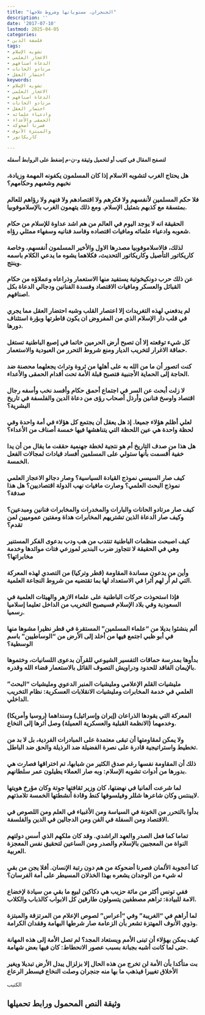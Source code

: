 ```yaml
---
title: "الجنجران، مستوياتها وشروط علاجها"
description: ''
date: '2017-07-10'
lastmod: 2025-04-05
categories:
- فلسفة الدين
tags:
- تشويه الإسلام
- الاعجاز العلمي
- الدعاة اصنافهم
- مرتادو الحانات
- احتضار العقل
keywords:
- تشويه الإسلام
- الاعجاز العلمي
- الدعاة اصنافهم
- مرتادو الحانات
- احتضار العقل
- وادعياء علمائه
- الحمقى والأعداء
- فصرنا أضحوكة
- والمبتزة الأنوف
- كاريكاتور

---
```

**لتصفح المقال في كتيب أو لتحميل وثيقة و-ن-م إضغط على الروابط أسفله**

### هل يحتاج الغرب لتشويه الاسلام إذا كان المسلمون يكفونه المهمة وزيادة، نخبهم وشعبهم وحكامهم؟

### فلا حكم المسلمين لأنفسهم ولا فكرهم ولا اقتصادهم ولا فنهم ولا رؤاهم للعالم بمتسقة مع كذبهم بتمثيل الإسلام. ومع ذلك يتهمون الغرب بالإسلاموفوبيا.

### الحقيقة انه لا يوجد اليوم في العالم من هم اشد عداوة للإسلام من حكام شعوبه وادعياء علمائه ومافيات اقتصاده وفاسد فنانيه وسفهاء ممثلي رؤاه.

### لذلك، فالاسلاموفوبيا مصدرها الاول والأخير المسلمون أنفسهم، وخاصة كاريكاتور التأصيل وكاريكاتور التحديث، فكلاهما يشوه ما يدعي الكلام باسمه وينتج.

### عن ذلك حرب دونكيخوتية يستفيد منها الاستعمار وذراعاه وعملاؤه من حكام القبائل والعسكر ومافيات الاقتصاد وفسدة الفنانين ودجالي الدعاة بكل اصنافهم.

### لم يدفعني لهذه التغريدات إلا اعتصار القلب وشبه احتضار العقل مما يجري في قلب دار الإسلام الذي من المفروض ان يكون قاطرتها وبؤرة استئناف دورها.

### كل شيء توقعته إلا أن تصبح أرض الحرمين خاتما في إصبع الباطنية تستغل حماقة الاغرار لتخريب الديار ومنع شروط التحرر من العبودية والاستعمار.

### كنت اتصور أن ما من الله به على أهلها من ثروة وتراث يجعلهما محصنة ضد الحاجة إلى الحماية الأجنبية فتصبح قبلة الأمة تحت أقدام الحمقى والأعداء.

### لا زلت أبحث عن السر في اجتماع أحمق حكام وأفسد نخب وأسفه رجال اقتصاد واوسخ فنانين وأرذل أصحاب رؤى من دعاة الدين والفلسفة في تاريخ البشرية؟

### لعلي أظلم هؤلاء جميعا. إذ هل يعقل أن يجتمع كل هؤلاء في أمة واحدة وفي لحظة واحدة هي عين اللحظة التي يتناهشها فيها خمسة أصناف من الأعداء؟

### هل هذا من صدف التاريخ أم هو نتجية لخطة جهنمية حققت ما يقال من أن يدا خفية أقسمت بأنها ستولي على المسلمين أفساد قيادات لمجالات الفعل الخمسة.

### كيف صار السيسي نموذج القيادة السياسية؟ وصار دجالو الاعجاز العلمي نموذج البحث العلمي؟ وصارت مافيات نهب الدولة اقتصاديين؟ هل هذا صدفة؟

### كيف صار مرتادو الحانات والبارات والمخدرات والمخابرات فنانين ومبدعين؟ وكيف صار الدعاة الذين تشتريهم المخابرات هداة ومفتين عموميين لمن تقدم؟

### كيف اصبحت منظمات الباطنية تنتدب من هب ودب بدعوى الفكر المستنير وهي في الحقيقة لا تتجاوز ضرب البندير لموزعي فتات موائدها وخدمة مخابراتها؟

### وأين من يدعون مساندة المقاومة (قطر وتركيا) من التصدي لهذه المعركة التي لم أر لهم أثرا في الاستعداد لها بما تقتضيه من شروط النجاعة العلمية.

### فإذا استحوذت حركات الباطنية على علماء الازهر والهيئات العلمية في السعودية وفي بلاد الإسلام فسيصبح التخريب من الداخل تعليما إسلاميا رسميا.

### ألم ينشئوا بديلا من “علماء المسلمين” المستقرة في قطر نظيرا مشوها منها في أبو ظبي اجتمع فيها من أخلد إلى الأرض من “الوساطيين” باسم الوسطية؟

### بدأوها بمدرسة حماقات التفسير الشيوعي للقرآن بدعوى اللسانيات، وختموها بالإيمان الفاقد للحدود ودراويش التصوف القائل بالاستعمار قضاء الله وقدره.

### مليشيات القلم الإعلامي ومليشيات المنبر الدعوي ومليشيات “البحث” العلمي في خدمة المخابرات ومليشيات الانقلابات العسكرية: نظام التخريب الداخلي.

### المعركة التي يقودها الذراعان (إيران وإسرائيل) وسنداهما (روسيا وأمريكا) وخدمهما (الانظمة القبلية والعسكرية العميلة) وصل أثرها إلى النخاع.

### ولا يمكن لمقاومتها أن تبقى معتمدة على المبادرات الفردية، بل لا بد من تخطيط واستراتيجية قادرة على نصرة الفضيلة ضد الرذيلة والحق ضد الباطل.

### ذلك أن المقاومة نفسها رغم صدق الكثير من شبابها، تم اختراقها فصارت هي بدورها من أدوات تشويه الإسلام: وبه صار العملاء يطيلون عمر سلطانهم.

### لما شرعت ألمانيا في نهضتها، كان وزير ثقافتها جوتة وكان مؤرخ هويتها لايبنتس وكان شاعرها شللر وفيلسوفها كنط وقادة أنشطتها الخمسة تلامذتهم.

### بدأوا بالتحرر من الخونة في السياسة ومن الأغبياء في العلم ومن اللصوص في الاقتصاد ومن السفلة في الفن ومن الدجالين في الدين والفلسفة.

### تماما كما فعل الصدر والعهد الراشدي. وقد كان ملكهم الذي أسس دولتهم النواة من المعجبين بالإسلام والصدر ومن الساعين لتحقيق نفس المعجزة العربية.

### كنا أعجوبة الألمان فصرنا أضحوكة من هم دون رتبة الإنسان. أفلا يجن من بقي له شيء من الوجدان يشعره بهذا الخذلان المسيطر على أمة الفرسان؟

### ففي تونس أكثر من مائة حزيب هي دكاكين لبيع ما بقي من سيادة لإخضاع الامة للبيادة: تراهم مصطفين يتسولون طارقين كل الابواب كالذباب والكلاب.

### لما أراهم في “الغريبة” وفي “أعراس” لصوص الإعلام من المرتزقة والمبتزة وذوي الأنوف المهتزة تشعر بأن الزعامة صار شرطها البهامة وفقدان الكرامة.

### كيف يمكن بهؤلاء أن تبنى الأمم ويستعاد المجد؟ لم تصل الأمة إلى هذه المهانة حتى لما كانت أشبه بجبانة بسبب عصور الانحطاط: كان فيها بعض شهامة.

### بت متأكدا بأن الأمة لن تخرج من هذه الحال إلا بزلزال يبدل الأرض تبديلا ويغير الأخلاق تغييرا فيذهب ما بها منه جنجران وصلت النخاع فيسطر الرعاع

الكتيب

## وثيقة النص المحمول ورابط تحميلها

###
